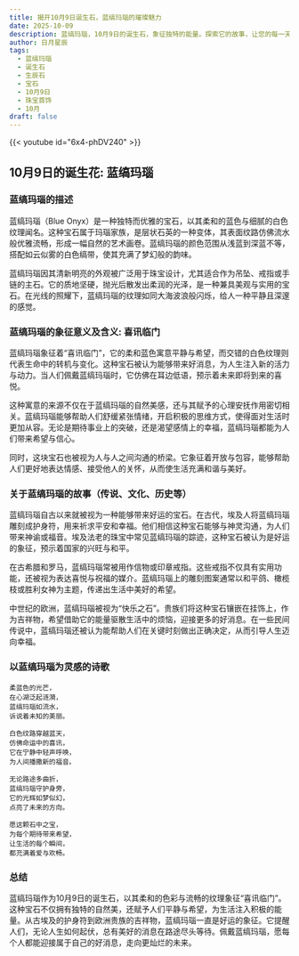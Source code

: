 ```yaml
---
title: 揭开10月9日诞生石，蓝缟玛瑙的璀璨魅力
date: 2025-10-09
description: 蓝缟玛瑙，10月9日的诞生石，象征独特的能量。探索它的故事，让您的每一天更有意义。
author: 日月星辰
tags:
  - 蓝缟玛瑙
  - 诞生石
  - 生辰石
  - 宝石
  - 10月9日
  - 珠宝首饰
  - 10月
draft: false
---
```


{{< youtube id="6x4-phDV240" >}}

## 10月9日的诞生花: 蓝缟玛瑙

### 蓝缟玛瑙的描述

蓝缟玛瑙（Blue Onyx）是一种独特而优雅的宝石，以其柔和的蓝色与细腻的白色纹理闻名。这种宝石属于玛瑙家族，是层状石英的一种变体，其表面纹路仿佛流水般优雅流畅，形成一幅自然的艺术画卷。蓝缟玛瑙的颜色范围从浅蓝到深蓝不等，搭配如云似雾的白色缟带，使其充满了梦幻般的韵味。

蓝缟玛瑙因其清新明亮的外观被广泛用于珠宝设计，尤其适合作为吊坠、戒指或手链的主石。它的质地坚硬，抛光后散发出柔润的光泽，是一种兼具美观与实用的宝石。在光线的照耀下，蓝缟玛瑙的纹理如同大海波浪般闪烁，给人一种平静且深邃的感觉。

### 蓝缟玛瑙的象征意义及含义: 喜讯临门

蓝缟玛瑙象征着“喜讯临门”，它的柔和蓝色寓意平静与希望，而交错的白色纹理则代表生命中的转机与变化。这种宝石被认为能够带来好消息，为人生注入新的活力与动力。当人们佩戴蓝缟玛瑙时，它仿佛在耳边低语，预示着未来即将到来的喜悦。

这种寓意的来源不仅在于蓝缟玛瑙的自然美感，还与其赋予的心理安抚作用密切相关。蓝缟玛瑙能够帮助人们舒缓紧张情绪，开启积极的思维方式，使得面对生活时更加从容。无论是期待事业上的突破，还是渴望感情上的幸福，蓝缟玛瑙都能为人们带来希望与信心。

同时，这块宝石也被视为人与人之间沟通的桥梁。它象征着开放与包容，能够帮助人们更好地表达情感、接受他人的关怀，从而使生活充满和谐与美好。

### 关于蓝缟玛瑙的故事（传说、文化、历史等）

蓝缟玛瑙自古以来就被视为一种能够带来好运的宝石。在古代，埃及人将蓝缟玛瑙雕刻成护身符，用来祈求平安和幸福。他们相信这种宝石能够与神灵沟通，为人们带来神谕或福音。埃及法老的珠宝中常见蓝缟玛瑙的踪迹，这种宝石被认为是好运的象征，预示着国家的兴旺与和平。

在古希腊和罗马，蓝缟玛瑙常被用作信物或印章戒指。这些戒指不仅具有实用功能，还被视为表达喜悦与祝福的媒介。蓝缟玛瑙上的雕刻图案通常以和平鸽、橄榄枝或胜利女神为主题，传递出生活中美好的希望。

中世纪的欧洲，蓝缟玛瑙被视为“快乐之石”。贵族们将这种宝石镶嵌在挂饰上，作为吉祥物，希望借助它的能量驱散生活中的烦恼，迎接更多的好消息。在一些民间传说中，蓝缟玛瑙还被认为能帮助人们在关键时刻做出正确决定，从而引导人生迈向幸福。

### 以蓝缟玛瑙为灵感的诗歌

```
柔蓝色的光芒，  
在心湖泛起涟漪，  
蓝缟玛瑙如流水，  
诉说着未知的美丽。

白色纹路穿越蓝天，  
仿佛命运中的喜讯，  
它在宁静中轻声呼唤，  
为人间播撒新的福音。

无论路途多曲折，  
蓝缟玛瑙守护身旁，  
它的光辉如梦似幻，  
点亮了未来的方向。

愿这颗石中之宝，  
为每个期待带来希望，  
让生活的每个瞬间，  
都充满着爱与欢畅。  
```

### 总结

蓝缟玛瑙作为10月9日的诞生石，以其柔和的色彩与流畅的纹理象征“喜讯临门”。这种宝石不仅拥有独特的自然美，还赋予人们平静与希望，为生活注入积极的能量。从古埃及的护身符到欧洲贵族的吉祥物，蓝缟玛瑙一直是好运的象征。它提醒人们，无论人生如何起伏，总有美好的消息在路途尽头等待。佩戴蓝缟玛瑙，愿每个人都能迎接属于自己的好消息，走向更灿烂的未来。